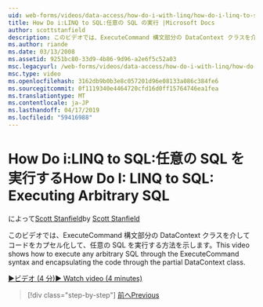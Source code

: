 ```yaml
---
uid: web-forms/videos/data-access/how-do-i-with-linq/how-do-i-linq-to-sql-executing-arbitrary-sql
title: How Do i:LINQ to SQL:任意の SQL の実行 |Microsoft Docs
author: scottstanfield
description: このビデオでは、ExecuteCommand 構文部分の DataContext クラスを介してコードをカプセル化して、任意の SQL を実行する方法を示します。
ms.author: riande
ms.date: 03/13/2008
ms.assetid: 9251bc80-33d9-4b86-9d96-a2e6f5c52a03
msc.legacyurl: /web-forms/videos/data-access/how-do-i-with-linq/how-do-i-linq-to-sql-executing-arbitrary-sql
msc.type: video
ms.openlocfilehash: 3162db9b0b3e8c057201d96e08133a086c384fe6
ms.sourcegitcommit: 0f1119340e4464720cfd16d0ff15764746ea1fea
ms.translationtype: MT
ms.contentlocale: ja-JP
ms.lasthandoff: 04/17/2019
ms.locfileid: "59416988"
---
```

# <a name="how-do-i-linq-to-sql-executing-arbitrary-sql"></a><span data-ttu-id="5b1a0-103">How Do i:LINQ to SQL:任意の SQL を実行する</span><span class="sxs-lookup"><span data-stu-id="5b1a0-103">How Do I: LINQ to SQL: Executing Arbitrary SQL</span></span>

<span data-ttu-id="5b1a0-104">によって[Scott Stanfield](https://github.com/scottstanfield)</span><span class="sxs-lookup"><span data-stu-id="5b1a0-104">by [Scott Stanfield](https://github.com/scottstanfield)</span></span>

<span data-ttu-id="5b1a0-105">このビデオでは、ExecuteCommand 構文部分の DataContext クラスを介してコードをカプセル化して、任意の SQL を実行する方法を示します。</span><span class="sxs-lookup"><span data-stu-id="5b1a0-105">This video shows how to execute any arbitrary SQL through the ExecuteCommand syntax and encapsulating the code through the partial DataContext class.</span></span>

[<span data-ttu-id="5b1a0-106">&#9654;ビデオ (4 分)</span><span class="sxs-lookup"><span data-stu-id="5b1a0-106">&#9654; Watch video (4 minutes)</span></span>](https://channel9.msdn.com/Blogs/ASP-NET-Site-Videos/how-do-i-linq-to-sql-executing-arbitrary-sql)

> [!div class="step-by-step"]
> [<span data-ttu-id="5b1a0-107">前へ</span><span class="sxs-lookup"><span data-stu-id="5b1a0-107">Previous</span></span>](how-do-i-linq-to-sql-updating-with-stored-procedures.md)
